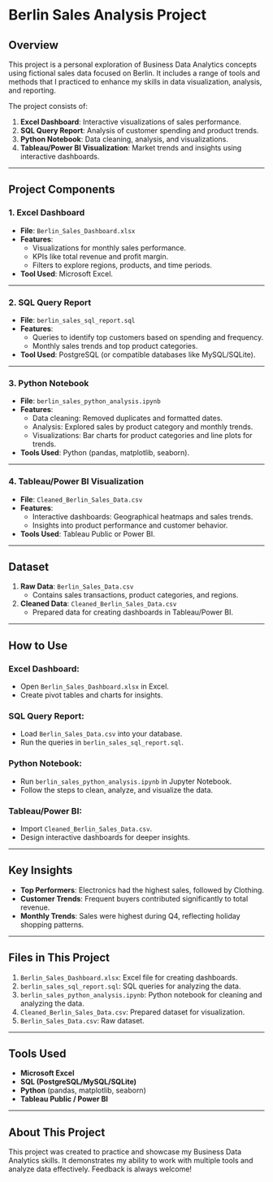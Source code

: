 # Berlin Sales Analysis Project

## Overview
This project is a personal exploration of Business Data Analytics concepts using fictional sales data focused on Berlin. It includes a range of tools and methods that I practiced to enhance my skills in data visualization, analysis, and reporting.

The project consists of:
1. **Excel Dashboard**: Interactive visualizations of sales performance.
2. **SQL Query Report**: Analysis of customer spending and product trends.
3. **Python Notebook**: Data cleaning, analysis, and visualizations.
4. **Tableau/Power BI Visualization**: Market trends and insights using interactive dashboards.

---

## Project Components

### 1. Excel Dashboard
- **File**: `Berlin_Sales_Dashboard.xlsx`
- **Features**:
  - Visualizations for monthly sales performance.
  - KPIs like total revenue and profit margin.
  - Filters to explore regions, products, and time periods.
- **Tool Used**: Microsoft Excel.

---

### 2. SQL Query Report
- **File**: `berlin_sales_sql_report.sql`
- **Features**:
  - Queries to identify top customers based on spending and frequency.
  - Monthly sales trends and top product categories.
- **Tool Used**: PostgreSQL (or compatible databases like MySQL/SQLite).

---

### 3. Python Notebook
- **File**: `berlin_sales_python_analysis.ipynb`
- **Features**:
  - Data cleaning: Removed duplicates and formatted dates.
  - Analysis: Explored sales by product category and monthly trends.
  - Visualizations: Bar charts for product categories and line plots for trends.
- **Tools Used**: Python (pandas, matplotlib, seaborn).

---

### 4. Tableau/Power BI Visualization
- **File**: `Cleaned_Berlin_Sales_Data.csv`
- **Features**:
  - Interactive dashboards: Geographical heatmaps and sales trends.
  - Insights into product performance and customer behavior.
- **Tools Used**: Tableau Public or Power BI.

---

## Dataset
1. **Raw Data**: `Berlin_Sales_Data.csv`  
   - Contains sales transactions, product categories, and regions.
2. **Cleaned Data**: `Cleaned_Berlin_Sales_Data.csv`  
   - Prepared data for creating dashboards in Tableau/Power BI.

---

## How to Use

### Excel Dashboard:
- Open `Berlin_Sales_Dashboard.xlsx` in Excel.
- Create pivot tables and charts for insights.

### SQL Query Report:
- Load `Berlin_Sales_Data.csv` into your database.
- Run the queries in `berlin_sales_sql_report.sql`.

### Python Notebook:
- Run `berlin_sales_python_analysis.ipynb` in Jupyter Notebook.
- Follow the steps to clean, analyze, and visualize the data.

### Tableau/Power BI:
- Import `Cleaned_Berlin_Sales_Data.csv`.
- Design interactive dashboards for deeper insights.

---

## Key Insights
- **Top Performers**: Electronics had the highest sales, followed by Clothing.
- **Customer Trends**: Frequent buyers contributed significantly to total revenue.
- **Monthly Trends**: Sales were highest during Q4, reflecting holiday shopping patterns.

---

## Files in This Project
1. `Berlin_Sales_Dashboard.xlsx`: Excel file for creating dashboards.
2. `berlin_sales_sql_report.sql`: SQL queries for analyzing the data.
3. `berlin_sales_python_analysis.ipynb`: Python notebook for cleaning and analyzing the data.
4. `Cleaned_Berlin_Sales_Data.csv`: Prepared dataset for visualization.
5. `Berlin_Sales_Data.csv`: Raw dataset.

---

## Tools Used
- **Microsoft Excel**
- **SQL (PostgreSQL/MySQL/SQLite)**
- **Python** (pandas, matplotlib, seaborn)
- **Tableau Public / Power BI**

---

## About This Project
This project was created to practice and showcase my Business Data Analytics skills. It demonstrates my ability to work with multiple tools and analyze data effectively. Feedback is always welcome!
